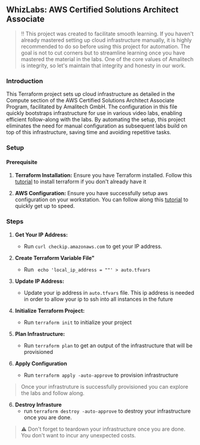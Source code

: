 ## WhizLabs: AWS Certified Solutions Architect Associate

> :bangbang: This project was created to facilitate smooth learning. If you haven't already mastered setting up cloud infrastructure manually, it is highly recommended to do so before using this project for automation. The goal is not to cut corners but to streamline learning once you have mastered the material in the labs. One of the core values of Amalitech is integrity, so let's maintain that integrity and honesty in our work.

### Introduction

This Terraform project sets up cloud infrastructure as detailed in the Compute section of the AWS Certified Solutions Architect Associate Program, facilitated by Amalitech GmbH. The configuration in this file quickly bootstraps infrastructure for use in various video labs, enabling efficient follow-along with the labs. By automating the setup, this project eliminates the need for manual configuration as subsequent labs build on top of this infrastructure, saving time and avoiding repetitive tasks.

### Setup

#### Prerequisite

1. **Terraform Installation:** Ensure you have Terraform installed. Follow this [tutorial](https://developer.hashicorp.com/terraform/tutorials/aws-get-started/install-cli) to install terraform if you don't already have it

2. **AWS Configuration:** Ensure you have successfully setup aws configuration on your workstation. You can follow along this [tutorial](https://www.youtube.com/watch?v=gswVHTrRX8I) to quickly get up to speed.

### Steps

1. **Get Your IP Address:**

   - Run `curl checkip.amazonaws.com` to get your IP address.

2. **Create Terraform Variable File"**

   - Run ` echo 'local_ip_address = ""' > auto.tfvars`

3. **Update IP Address:**

   - Update your ip address in `auto.tfvars` file. This ip address is needed in order to allow your ip to ssh into all instances in the future

4. **Initialize Terraform Project:**

   - Run `terraform init` to initialize your project

5. **Plan Infrastructure:**

   - Run `terraform plan` to get an output of the infrastructure that will be provisioned

6. **Apply Configuration**
   - Run `terraform apply -auto-approve` to provision infrastructure

> Once your infrastruture is successfully provisioned you can explore the labs and follow along.

6. **Destroy Infrasture**
   - run `terraform destroy -auto-approve` to destroy your infrastructure once you are done.

> :warning: Don't forget to teardown your infrastructure once you are done. You don't want to incur any unexpected costs.
